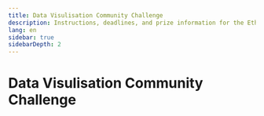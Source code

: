```yaml
---
title: Data Visulisation Community Challenge
description: Instructions, deadlines, and prize information for the Eth Merge Data Visulisation Challenge
lang: en
sidebar: true
sidebarDepth: 2
---
```


# Data Visulisation Community Challenge